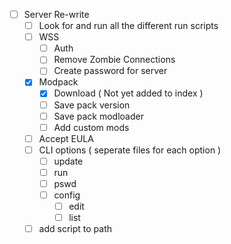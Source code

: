 - [ ] Server Re-write
  - [ ] Look for and run all the different run scripts
  - [ ] WSS
    - [ ] Auth
    - [ ] Remove Zombie Connections
    - [ ] Create password for server
  - [x] Modpack
    - [x] Download ( Not yet added to index )
    - [ ] Save pack version
    - [ ] Save pack modloader
    - [ ] Add custom mods
  - [ ] Accept EULA
  - [ ] CLI options ( seperate files for each option )
    - [ ] update
    - [ ] run
    - [ ] pswd
    - [ ] config
      - [ ] edit
      - [ ] list
  - [ ] add script to path
